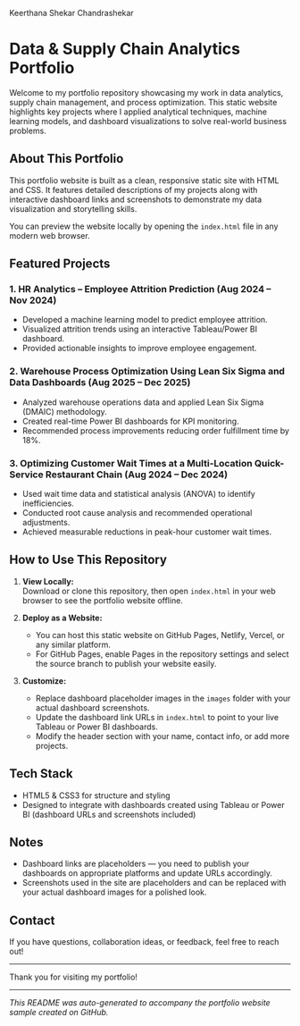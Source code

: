 Keerthana Shekar Chandrashekar
# Data & Supply Chain Analytics Portfolio

Welcome to my portfolio repository showcasing my work in data analytics, supply chain management, and process optimization. This static website highlights key projects where I applied analytical techniques, machine learning models, and dashboard visualizations to solve real-world business problems.

## About This Portfolio

This portfolio website is built as a clean, responsive static site with HTML and CSS. It features detailed descriptions of my projects along with interactive dashboard links and screenshots to demonstrate my data visualization and storytelling skills.

You can preview the website locally by opening the `index.html` file in any modern web browser.

## Featured Projects

### 1. HR Analytics – Employee Attrition Prediction (Aug 2024 – Nov 2024)
- Developed a machine learning model to predict employee attrition.
- Visualized attrition trends using an interactive Tableau/Power BI dashboard.
- Provided actionable insights to improve employee engagement.

### 2. Warehouse Process Optimization Using Lean Six Sigma and Data Dashboards (Aug 2025 – Dec 2025)
- Analyzed warehouse operations data and applied Lean Six Sigma (DMAIC) methodology.
- Created real-time Power BI dashboards for KPI monitoring.
- Recommended process improvements reducing order fulfillment time by 18%.

### 3. Optimizing Customer Wait Times at a Multi-Location Quick-Service Restaurant Chain (Aug 2024 – Dec 2024)
- Used wait time data and statistical analysis (ANOVA) to identify inefficiencies.
- Conducted root cause analysis and recommended operational adjustments.
- Achieved measurable reductions in peak-hour customer wait times.

## How to Use This Repository

1. **View Locally:**  
   Download or clone this repository, then open `index.html` in your web browser to see the portfolio website offline.

2. **Deploy as a Website:**  
   - You can host this static website on GitHub Pages, Netlify, Vercel, or any similar platform.  
   - For GitHub Pages, enable Pages in the repository settings and select the source branch to publish your website easily.

3. **Customize:**  
   - Replace dashboard placeholder images in the `images` folder with your actual dashboard screenshots.  
   - Update the dashboard link URLs in `index.html` to point to your live Tableau or Power BI dashboards.  
   - Modify the header section with your name, contact info, or add more projects.

## Tech Stack

- HTML5 & CSS3 for structure and styling
- Designed to integrate with dashboards created using Tableau or Power BI (dashboard URLs and screenshots included)

## Notes

- Dashboard links are placeholders — you need to publish your dashboards on appropriate platforms and update URLs accordingly.  
- Screenshots used in the site are placeholders and can be replaced with your actual dashboard images for a polished look.

## Contact

If you have questions, collaboration ideas, or feedback, feel free to reach out!

---

Thank you for visiting my portfolio!

---

*This README was auto-generated to accompany the portfolio website sample created on GitHub.*  
